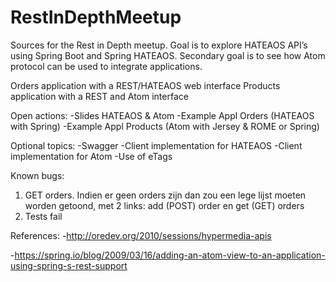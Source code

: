 RestInDepthMeetup
=================

Sources for the Rest in Depth meetup. Goal is to explore HATEAOS API’s using Spring Boot and Spring HATEAOS. Secondary goal is to see how Atom protocol can be used to integrate applications.
   
Orders application with a REST/HATEAOS web interface
Products application with a REST and Atom interface


Open actions:
-Slides HATEAOS & Atom 
-Example Appl Orders (HATEAOS with Spring) 
-Example Appl Products (Atom with Jersey & ROME or Spring)

Optional topics:
-Swagger
-Client implementation for HATEAOS 
-Client implementation for Atom 
-Use of eTags

Known bugs:
1. GET orders. Indien er geen orders zijn dan zou een lege lijst moeten worden getoond, met 2 links: add (POST) order en get (GET) orders
2. Tests fail


References:
-http://oredev.org/2010/sessions/hypermedia-apis



-https://spring.io/blog/2009/03/16/adding-an-atom-view-to-an-application-using-spring-s-rest-support
